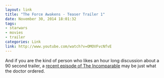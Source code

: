 ```yaml
---
layout: link
title: "The Force Awakens - Teaser Trailer 1"
date: November 30, 2014 18:01:32
tags:
- starwars
- movies
- trailer
categories: Link
link: http://www.youtube.com/watch?v=OMOVFvcNfvE
---
```


And if you are the kind of person who likes an hour long discussion about a 90 second trailer, a [recent episode of The Incomparable](http://www.theincomparable.com/thieincomparable/222/index.php) may be just what the doctor ordered. 
